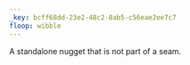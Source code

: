 ```yaml
---
_key: bcff68dd-23e2-48c2-8ab5-c56eae2ee7c7
floop: wibble
---
```


A standalone nugget that is not part of a seam.
